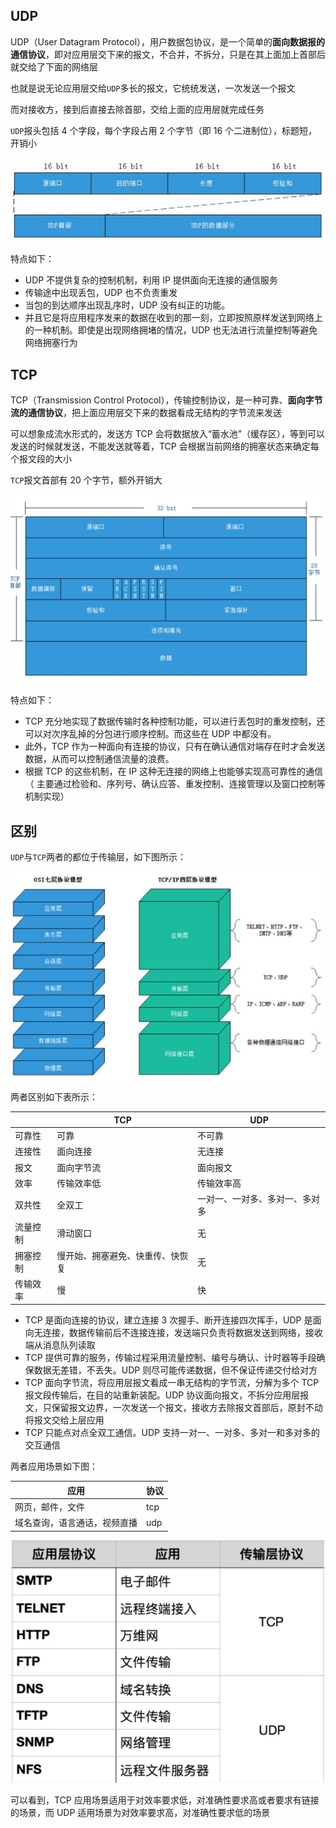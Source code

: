 ## UDP

UDP（User Datagram Protocol），用户数据包协议，是一个简单的**面向数据报的通信协议**，即对应用层交下来的报文，不合并，不拆分，只是在其上面加上首部后就交给了下面的网络层

也就是说无论应用层交给`UDP`多长的报文，它统统发送，一次发送一个报文

而对接收方，接到后直接去除首部，交给上面的应用层就完成任务

`UDP`报头包括 4 个字段，每个字段占用 2 个字节（即 16 个二进制位），标题短，开销小

![img](./img/928e5d20-b393-11eb-ab90-d9ae814b240d.png)

特点如下：

- UDP 不提供复杂的控制机制，利用 IP 提供面向无连接的通信服务
- 传输途中出现丢包，UDP 也不负责重发
- 当包的到达顺序出现乱序时，UDP 没有纠正的功能。
- 并且它是将应用程序发来的数据在收到的那一刻，立即按照原样发送到网络上的一种机制。即使是出现网络拥堵的情况，UDP 也无法进行流量控制等避免网络拥塞行为

## TCP

TCP（Transmission Control Protocol），传输控制协议，是一种可靠、**面向字节流的通信协议**，把上面应用层交下来的数据看成无结构的字节流来发送

可以想象成流水形式的，发送方 TCP 会将数据放入“蓄水池”（缓存区），等到可以发送的时候就发送，不能发送就等着，TCP 会根据当前网络的拥塞状态来确定每个报文段的大小

`TCP`报文首部有 20 个字节，额外开销大

![img](./img/a0010d40-b393-11eb-ab90-d9ae814b240d.png)

特点如下：

- TCP 充分地实现了数据传输时各种控制功能，可以进行丢包时的重发控制，还可以对次序乱掉的分包进行顺序控制。而这些在 UDP 中都没有。
- 此外，TCP 作为一种面向有连接的协议，只有在确认通信对端存在时才会发送数据，从而可以控制通信流量的浪费。
- 根据 TCP 的这些机制，在 IP 这种无连接的网络上也能够实现高可靠性的通信（ 主要通过检验和、序列号、确认应答、重发控制、连接管理以及窗口控制等机制实现）

## 区别

`UDP`与`TCP`两者的都位于传输层，如下图所示：

![img](./img/a92bda80-b393-11eb-ab90-d9ae814b240d.png)

两者区别如下表所示：

|          | TCP                              | UDP                            |
| -------- | -------------------------------- | ------------------------------ |
| 可靠性   | 可靠                             | 不可靠                         |
| 连接性   | 面向连接                         | 无连接                         |
| 报文     | 面向字节流                       | 面向报文                       |
| 效率     | 传输效率低                       | 传输效率高                     |
| 双共性   | 全双工                           | 一对一、一对多、多对一、多对多 |
| 流量控制 | 滑动窗口                         | 无                             |
| 拥塞控制 | 慢开始、拥塞避免、快重传、快恢复 | 无                             |
| 传输效率 | 慢                               | 快                             |

- TCP 是面向连接的协议，建立连接 3 次握手、断开连接四次挥手，UDP 是面向无连接，数据传输前后不连接连接，发送端只负责将数据发送到网络，接收端从消息队列读取
- TCP 提供可靠的服务，传输过程采用流量控制、编号与确认、计时器等手段确保数据无差错，不丢失。UDP 则尽可能传递数据，但不保证传递交付给对方
- TCP 面向字节流，将应用层报文看成一串无结构的字节流，分解为多个 TCP 报文段传输后，在目的站重新装配。UDP 协议面向报文，不拆分应用层报文，只保留报文边界，一次发送一个报文，接收方去除报文首部后，原封不动将报文交给上层应用
- TCP 只能点对点全双工通信。UDP 支持一对一、一对多、多对一和多对多的交互通信

两者应用场景如下图：

| 应用                         | 协议 |
| ---------------------------- | ---- |
| 网页，邮件，文件             | tcp  |
| 域名查询，语言通话，视频直播 | udp  |

![img](./img/b6cdd800-b393-11eb-ab90-d9ae814b240d.png)

可以看到，TCP 应用场景适用于对效率要求低，对准确性要求高或者要求有链接的场景，而 UDP 适用场景为对效率要求高，对准确性要求低的场景
